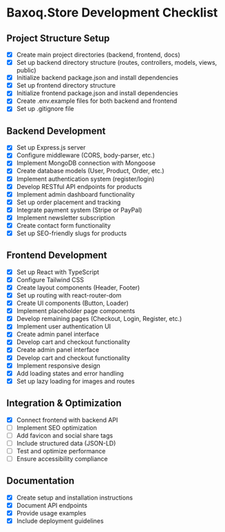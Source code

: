 # Baxoq.Store Development Checklist

## Project Structure Setup
- [x] Create main project directories (backend, frontend, docs)
- [x] Set up backend directory structure (routes, controllers, models, views, public)
- [x] Initialize backend package.json and install dependencies
- [x] Set up frontend directory structure
- [x] Initialize frontend package.json and install dependencies
- [x] Create .env.example files for both backend and frontend
- [x] Set up .gitignore file

## Backend Development
- [x] Set up Express.js server
- [x] Configure middleware (CORS, body-parser, etc.)
- [x] Implement MongoDB connection with Mongoose
- [x] Create database models (User, Product, Order, etc.)
- [x] Implement authentication system (register/login)
- [x] Develop RESTful API endpoints for products
- [x] Implement admin dashboard functionality
- [x] Set up order placement and tracking
- [x] Integrate payment system (Stripe or PayPal)
- [x] Implement newsletter subscription
- [x] Create contact form functionality
- [x] Set up SEO-friendly slugs for products

## Frontend Development
- [x] Set up React with TypeScript
- [x] Configure Tailwind CSS
- [x] Create layout components (Header, Footer)
- [x] Set up routing with react-router-dom
- [x] Create UI components (Button, Loader)
- [x] Implement placeholder page components
- [x] Develop remaining pages (Checkout, Login, Register, etc.)
- [x] Implement user authentication UI
- [x] Create admin panel interface
- [x] Develop cart and checkout functionality
- [x] Create admin panel interface
- [x] Develop cart and checkout functionality
- [x] Implement responsive design
- [x] Add loading states and error handling
- [x] Set up lazy loading for images and routes

## Integration & Optimization
- [x] Connect frontend with backend API
- [ ] Implement SEO optimization
- [ ] Add favicon and social share tags
- [ ] Include structured data (JSON-LD)
- [ ] Test and optimize performance
- [ ] Ensure accessibility compliance

## Documentation
- [x] Create setup and installation instructions
- [x] Document API endpoints
- [x] Provide usage examples
- [x] Include deployment guidelines
